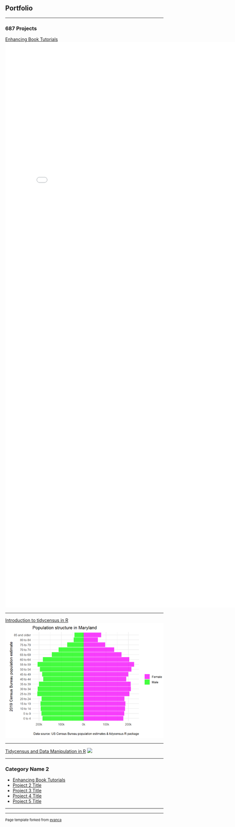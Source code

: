 ## Portfolio

---

### 687 Projects 

[Enhancing Book Tutorials](/lab1/project_lab1_desc.md)
<embed src="lab1/Lab1_fairfieldpeak.pdf?" width="800px" height="1800px" />

---
[Introduction to tidycensus in R](/lab2/lab2_fairfieldpeak.pdf)
<img src="lab2/md_pyramid.png?raw=true"/>

---
[Tidycensus and Data Manipulation in R](/lab3/lab3_5-7_fairfieldpeak.pdf)
<img src="lab3/balt_county.png?raw=true"/>

---

### Category Name 2

- [Enhancing Book Tutorials](/lab1/project_lab1_desc.md)
- [Project 2 Title](http://example.com/)
- [Project 3 Title](http://example.com/)
- [Project 4 Title](http://example.com/)
- [Project 5 Title](http://example.com/)

---




---
<p style="font-size:11px">Page template forked from <a href="https://github.com/evanca/quick-portfolio">evanca</a></p>
<!-- Remove above link if you don't want to attibute -->
